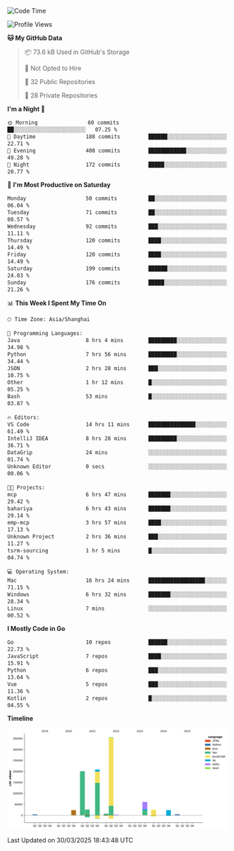 <!--START_SECTION:waka-->
![Code Time](http://img.shields.io/badge/Code%20Time-4%2C069%20hrs%205%20mins-blue)

![Profile Views](http://img.shields.io/badge/Profile%20Views-0-blue)

**🐱 My GitHub Data** 

> 📦 73.6 kB Used in GitHub's Storage 
 > 
> 🚫 Not Opted to Hire
 > 
> 📜 32 Public Repositories 
 > 
> 🔑 28 Private Repositories 
 > 
**I'm a Night 🦉** 

```text
🌞 Morning                60 commits          ██░░░░░░░░░░░░░░░░░░░░░░░   07.25 % 
🌆 Daytime                188 commits         ██████░░░░░░░░░░░░░░░░░░░   22.71 % 
🌃 Evening                408 commits         ████████████░░░░░░░░░░░░░   49.28 % 
🌙 Night                  172 commits         █████░░░░░░░░░░░░░░░░░░░░   20.77 % 
```
📅 **I'm Most Productive on Saturday** 

```text
Monday                   50 commits          ██░░░░░░░░░░░░░░░░░░░░░░░   06.04 % 
Tuesday                  71 commits          ██░░░░░░░░░░░░░░░░░░░░░░░   08.57 % 
Wednesday                92 commits          ███░░░░░░░░░░░░░░░░░░░░░░   11.11 % 
Thursday                 120 commits         ████░░░░░░░░░░░░░░░░░░░░░   14.49 % 
Friday                   120 commits         ████░░░░░░░░░░░░░░░░░░░░░   14.49 % 
Saturday                 199 commits         ██████░░░░░░░░░░░░░░░░░░░   24.03 % 
Sunday                   176 commits         █████░░░░░░░░░░░░░░░░░░░░   21.26 % 
```


📊 **This Week I Spent My Time On** 

```text
🕑︎ Time Zone: Asia/Shanghai

💬 Programming Languages: 
Java                     8 hrs 4 mins        █████████░░░░░░░░░░░░░░░░   34.98 % 
Python                   7 hrs 56 mins       █████████░░░░░░░░░░░░░░░░   34.44 % 
JSON                     2 hrs 28 mins       ███░░░░░░░░░░░░░░░░░░░░░░   10.75 % 
Other                    1 hr 12 mins        █░░░░░░░░░░░░░░░░░░░░░░░░   05.25 % 
Bash                     53 mins             █░░░░░░░░░░░░░░░░░░░░░░░░   03.87 % 

🔥 Editors: 
VS Code                  14 hrs 11 mins      ███████████████░░░░░░░░░░   61.49 % 
IntelliJ IDEA            8 hrs 28 mins       █████████░░░░░░░░░░░░░░░░   36.71 % 
DataGrip                 24 mins             ░░░░░░░░░░░░░░░░░░░░░░░░░   01.74 % 
Unknown Editor           0 secs              ░░░░░░░░░░░░░░░░░░░░░░░░░   00.06 % 

🐱‍💻 Projects: 
mcp                      6 hrs 47 mins       ███████░░░░░░░░░░░░░░░░░░   29.42 % 
bahariya                 6 hrs 43 mins       ███████░░░░░░░░░░░░░░░░░░   29.14 % 
emp-mcp                  3 hrs 57 mins       ████░░░░░░░░░░░░░░░░░░░░░   17.13 % 
Unknown Project          2 hrs 36 mins       ███░░░░░░░░░░░░░░░░░░░░░░   11.27 % 
tsrm-sourcing            1 hr 5 mins         █░░░░░░░░░░░░░░░░░░░░░░░░   04.74 % 

💻 Operating System: 
Mac                      16 hrs 24 mins      ██████████████████░░░░░░░   71.15 % 
Windows                  6 hrs 32 mins       ███████░░░░░░░░░░░░░░░░░░   28.34 % 
Linux                    7 mins              ░░░░░░░░░░░░░░░░░░░░░░░░░   00.52 % 
```

**I Mostly Code in Go** 

```text
Go                       10 repos            ██████░░░░░░░░░░░░░░░░░░░   22.73 % 
JavaScript               7 repos             ████░░░░░░░░░░░░░░░░░░░░░   15.91 % 
Python                   6 repos             ███░░░░░░░░░░░░░░░░░░░░░░   13.64 % 
Vue                      5 repos             ███░░░░░░░░░░░░░░░░░░░░░░   11.36 % 
Kotlin                   2 repos             █░░░░░░░░░░░░░░░░░░░░░░░░   04.55 % 
```



**Timeline**

![Lines of Code chart](https://raw.githubusercontent.com/youtiaoguagua/youtiaoguagua/master/assets/bar_graph.png)


 Last Updated on 30/03/2025 18:43:48 UTC
<!--END_SECTION:waka-->